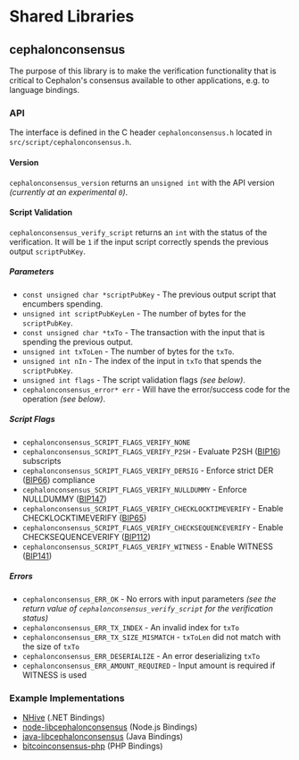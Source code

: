 Shared Libraries
================

## cephalonconsensus

The purpose of this library is to make the verification functionality that is critical to Cephalon's consensus available to other applications, e.g. to language bindings.

### API

The interface is defined in the C header `cephalonconsensus.h` located in  `src/script/cephalonconsensus.h`.

#### Version

`cephalonconsensus_version` returns an `unsigned int` with the API version *(currently at an experimental `0`)*.

#### Script Validation

`cephalonconsensus_verify_script` returns an `int` with the status of the verification. It will be `1` if the input script correctly spends the previous output `scriptPubKey`.

##### Parameters
- `const unsigned char *scriptPubKey` - The previous output script that encumbers spending.
- `unsigned int scriptPubKeyLen` - The number of bytes for the `scriptPubKey`.
- `const unsigned char *txTo` - The transaction with the input that is spending the previous output.
- `unsigned int txToLen` - The number of bytes for the `txTo`.
- `unsigned int nIn` - The index of the input in `txTo` that spends the `scriptPubKey`.
- `unsigned int flags` - The script validation flags *(see below)*.
- `cephalonconsensus_error* err` - Will have the error/success code for the operation *(see below)*.

##### Script Flags
- `cephalonconsensus_SCRIPT_FLAGS_VERIFY_NONE`
- `cephalonconsensus_SCRIPT_FLAGS_VERIFY_P2SH` - Evaluate P2SH ([BIP16](https://github.com/bitcoin/bips/blob/master/bip-0016.mediawiki)) subscripts
- `cephalonconsensus_SCRIPT_FLAGS_VERIFY_DERSIG` - Enforce strict DER ([BIP66](https://github.com/bitcoin/bips/blob/master/bip-0066.mediawiki)) compliance
- `cephalonconsensus_SCRIPT_FLAGS_VERIFY_NULLDUMMY` - Enforce NULLDUMMY ([BIP147](https://github.com/bitcoin/bips/blob/master/bip-0147.mediawiki))
- `cephalonconsensus_SCRIPT_FLAGS_VERIFY_CHECKLOCKTIMEVERIFY` - Enable CHECKLOCKTIMEVERIFY ([BIP65](https://github.com/bitcoin/bips/blob/master/bip-0065.mediawiki))
- `cephalonconsensus_SCRIPT_FLAGS_VERIFY_CHECKSEQUENCEVERIFY` - Enable CHECKSEQUENCEVERIFY ([BIP112](https://github.com/bitcoin/bips/blob/master/bip-0112.mediawiki))
- `cephalonconsensus_SCRIPT_FLAGS_VERIFY_WITNESS` - Enable WITNESS ([BIP141](https://github.com/bitcoin/bips/blob/master/bip-0141.mediawiki))

##### Errors
- `cephalonconsensus_ERR_OK` - No errors with input parameters *(see the return value of `cephalonconsensus_verify_script` for the verification status)*
- `cephalonconsensus_ERR_TX_INDEX` - An invalid index for `txTo`
- `cephalonconsensus_ERR_TX_SIZE_MISMATCH` - `txToLen` did not match with the size of `txTo`
- `cephalonconsensus_ERR_DESERIALIZE` - An error deserializing `txTo`
- `cephalonconsensus_ERR_AMOUNT_REQUIRED` - Input amount is required if WITNESS is used

### Example Implementations
- [NHive](https://github.com/NicolasDorier/NHive/blob/master/NHive/Script.cs#L814) (.NET Bindings)
- [node-libcephalonconsensus](https://github.com/bitpay/node-libcephalonconsensus) (Node.js Bindings)
- [java-libcephalonconsensus](https://github.com/dexX7/java-libcephalonconsensus) (Java Bindings)
- [bitcoinconsensus-php](https://github.com/Bit-Wasp/bitcoinconsensus-php) (PHP Bindings)

